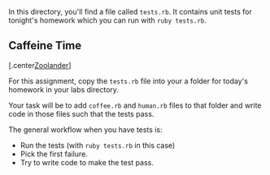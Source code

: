 In this directory, you'll find a file called `tests.rb`.
It contains unit tests for tonight's homework which you can run with `ruby tests.rb`.

## Caffeine Time
[.center[Zoolander](https://camo.githubusercontent.com/f2afba3861c39587a1ff4788765f13d6ad7a700c/687474703a2f2f6d656469612e67697068792e636f6d2f6d656469612f62585164437345744c4b7259492f67697068792e676966)]

For this assignment, copy the `tests.rb` file into your a folder
for today's homework in your labs directory.

Your task will be to add `coffee.rb` and `human.rb` files to that folder
and write code in those files such that the tests pass.

The general workflow when you have tests is:

* Run the tests (with `ruby tests.rb` in this case)
* Pick the first failure.
* Try to write code to make the test pass.

